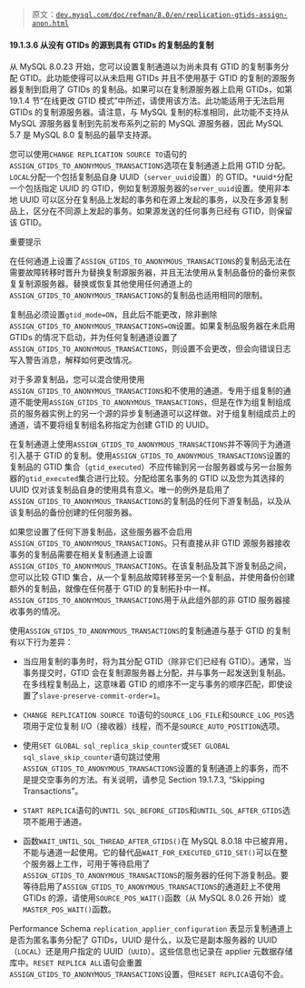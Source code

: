 > 原文：[`dev.mysql.com/doc/refman/8.0/en/replication-gtids-assign-anon.html`](https://dev.mysql.com/doc/refman/8.0/en/replication-gtids-assign-anon.html)

#### 19.1.3.6 从没有 GTIDs 的源到具有 GTIDs 的复制品的复制

从 MySQL 8.0.23 开始，您可以设置复制通道以为尚未具有 GTID 的复制事务分配 GTID。此功能使得可以从未启用 GTIDs 并且不使用基于 GTID 的复制的源服务器复制到启用了 GTIDs 的复制品。如果可以在复制源服务器上启用 GTIDs，如第 19.1.4 节“在线更改 GTID 模式”中所述，请使用该方法。此功能适用于无法启用 GTIDs 的复制源服务器。请注意，与 MySQL 复制的标准相同，此功能不支持从 MySQL 源服务器复制到先前发布系列之前的 MySQL 源服务器，因此 MySQL 5.7 是 MySQL 8.0 复制品的最早支持源。

您可以使用`CHANGE REPLICATION SOURCE TO`语句的`ASSIGN_GTIDS_TO_ANONYMOUS_TRANSACTIONS`选项在复制通道上启用 GTID 分配。`LOCAL`分配一个包括复制品自身 UUID（`server_uuid`设置）的 GTID。`*`uuid`*`分配一个包括指定 UUID 的 GTID，例如复制源服务器的`server_uuid`设置。使用非本地 UUID 可以区分在复制品上发起的事务和在源上发起的事务，以及在多源复制品上，区分在不同源上发起的事务。如果源发送的任何事务已经有 GTID，则保留该 GTID。

重要提示

在任何通道上设置了`ASSIGN_GTIDS_TO_ANONYMOUS_TRANSACTIONS`的复制品无法在需要故障转移时晋升为替换复制源服务器，并且无法使用从复制品备份的备份来恢复复制源服务器。替换或恢复其他使用任何通道上的`ASSIGN_GTIDS_TO_ANONYMOUS_TRANSACTIONS`的复制品也适用相同的限制。

复制品必须设置`gtid_mode=ON`，且此后不能更改，除非删除`ASSIGN_GTIDS_TO_ANONYMOUS_TRANSACTIONS=ON`设置。如果复制品服务器在未启用 GTIDs 的情况下启动，并为任何复制通道设置了`ASSIGN_GTIDS_TO_ANONYMOUS_TRANSACTIONS`，则设置不会更改，但会向错误日志写入警告消息，解释如何更改情况。

对于多源复制品，您可以混合使用使用`ASSIGN_GTIDS_TO_ANONYMOUS_TRANSACTIONS`和不使用的通道。专用于组复制的通道不能使用`ASSIGN_GTIDS_TO_ANONYMOUS_TRANSACTIONS`，但是在作为组复制组成员的服务器实例上的另一个源的异步复制通道可以这样做。对于组复制组成员上的通道，请不要将组复制组名称指定为创建 GTID 的 UUID。

在复制通道上使用`ASSIGN_GTIDS_TO_ANONYMOUS_TRANSACTIONS`并不等同于为通道引入基于 GTID 的复制。使用`ASSIGN_GTIDS_TO_ANONYMOUS_TRANSACTIONS`设置的复制品的 GTID 集合（`gtid_executed`）不应传输到另一台服务器或与另一台服务器的`gtid_executed`集合进行比较。分配给匿名事务的 GTID 以及您为其选择的 UUID 仅对该复制品自身的使用具有意义。唯一的例外是启用了`ASSIGN_GTIDS_TO_ANONYMOUS_TRANSACTIONS`的复制品的任何下游复制品，以及从该复制品的备份创建的任何服务器。

如果您设置了任何下游复制品，这些服务器不会启用`ASSIGN_GTIDS_TO_ANONYMOUS_TRANSACTIONS`。只有直接从非 GTID 源服务器接收事务的复制品需要在相关复制通道上设置`ASSIGN_GTIDS_TO_ANONYMOUS_TRANSACTIONS`。在该复制品及其下游复制品之间，您可以比较 GTID 集合，从一个复制品故障转移至另一个复制品，并使用备份创建额外的复制品，就像在任何基于 GTID 的复制拓扑中一样。`ASSIGN_GTIDS_TO_ANONYMOUS_TRANSACTIONS`用于从此组外部的非 GTID 服务器接收事务的情况。

使用`ASSIGN_GTIDS_TO_ANONYMOUS_TRANSACTIONS`的复制通道与基于 GTID 的复制有以下行为差异：

+   当应用复制的事务时，将为其分配 GTID（除非它们已经有 GTID）。通常，当事务提交时，GTID 会在复制源服务器上分配，并与事务一起发送到复制品。在多线程复制品上，这意味着 GTID 的顺序不一定与事务的顺序匹配，即使设置了`slave-preserve-commit-order=1`。

+   `CHANGE REPLICATION SOURCE TO`语句的`SOURCE_LOG_FILE`和`SOURCE_LOG_POS`选项用于定位复制 I/O（接收器）线程，而不是`SOURCE_AUTO_POSITION`选项。

+   使用`SET GLOBAL sql_replica_skip_counter`或`SET GLOBAL sql_slave_skip_counter`语句跳过使用`ASSIGN_GTIDS_TO_ANONYMOUS_TRANSACTIONS`设置的复制通道上的事务，而不是提交空事务的方法。有关说明，请参见 Section 19.1.7.3, “Skipping Transactions”。

+   `START REPLICA`语句的`UNTIL SQL_BEFORE_GTIDS`和`UNTIL_SQL_AFTER_GTIDS`选项不能用于通道。

+   函数`WAIT_UNTIL_SQL_THREAD_AFTER_GTIDS()`在 MySQL 8.0.18 中已被弃用，不能与通道一起使用。它的替代品`WAIT_FOR_EXECUTED_GTID_SET()`可以在整个服务器上工作，可用于等待启用了`ASSIGN_GTIDS_TO_ANONYMOUS_TRANSACTIONS`的服务器的任何下游复制品。要等待启用了`ASSIGN_GTIDS_TO_ANONYMOUS_TRANSACTIONS`的通道赶上不使用 GTIDs 的源，请使用`SOURCE_POS_WAIT()`函数（从 MySQL 8.0.26 开始）或`MASTER_POS_WAIT()`函数。

Performance Schema `replication_applier_configuration` 表显示复制通道上是否为匿名事务分配了 GTIDs，UUID 是什么，以及它是副本服务器的 UUID（`LOCAL`）还是用户指定的 UUID（`UUID`）。这些信息也记录在 applier 元数据存储库中。`RESET REPLICA ALL`语句会重置`ASSIGN_GTIDS_TO_ANONYMOUS_TRANSACTIONS`设置，但`RESET REPLICA`语句不会。

